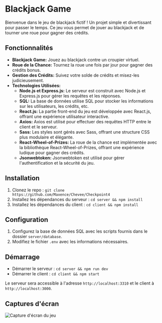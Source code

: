 # Blackjack Game

Bienvenue dans le jeu de blackjack fictif ! Un projet simple et divertissant pour passer le temps. Ce jeu vous permet de jouer au blackjack et de tourner une roue pour gagner des crédits.

## Fonctionnalités

- **Blackjack Game:** Jouez au blackjack contre un croupier virtuel.
- **Roue de la Chance:** Tournez la roue une fois par jour pour gagner des crédits bonus.
- **Gestion des Crédits:** Suivez votre solde de crédits et misez-les judicieusement.
- **Technologies Utilisées:**
  - **Node.js et Express.js:** Le serveur est construit avec Node.js et Express.js pour gérer les requêtes et les réponses.
  - **SQL:** La base de données utilise SQL pour stocker les informations sur les utilisateurs, les crédits, etc.
  - **React.js:** La partie front-end du jeu est développée avec React.js, offrant une expérience utilisateur interactive.
  - **Axios:** Axios est utilisé pour effectuer des requêtes HTTP entre le client et le serveur.
  - **Sass:** Les styles sont gérés avec Sass, offrant une structure CSS plus modulaire et élégante.
  - **React-Wheel-of-Prizes:** La roue de la chance est implémentée avec la bibliothèque React-Wheel-of-Prizes, offrant une expérience ludique pour gagner des crédits.
  - **Jsonwebtoken:** Jsonwebtoken est utilisé pour gérer l'authentification et la sécurité du jeu.

## Installation

1. Clonez le repo : `git clone https://github.com/Maxence/Chevee/Checkpoint4`
2. Installez les dépendances du serveur : `cd server && npm install`
3. Installez les dépendances du client : `cd client && npm install`

## Configuration

1. Configurez la base de données SQL avec les scripts fournis dans le dossier `server/database`.
2. Modifiez le fichier `.env` avec les informations nécessaires.

## Démarrage

- Démarrer le serveur : `cd server && npm run dev`
- Démarrer le client : `cd client && npm start`

Le serveur sera accessible à l'adresse `http://localhost:3310` et le client à `http://localhost:3000`.

## Captures d'écran

![Capture d'écran du jeu](https://i.postimg.cc/nLb8rj6Z/Capture-d-cran-167.png)
